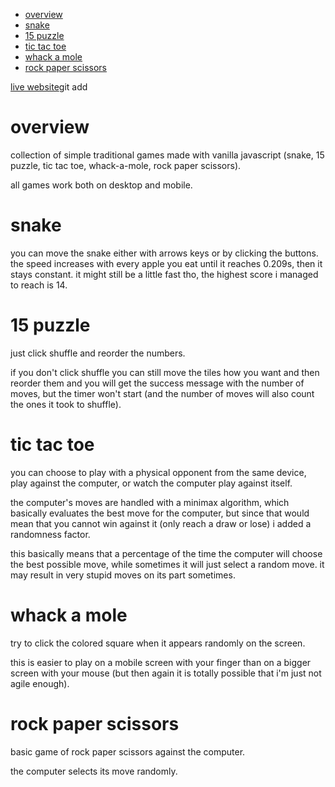 - [overview](#overview)
- [snake](#snake)
- [15 puzzle](#15-puzzle)
- [tic tac toe](#tic-tac-toe)
- [whack a mole](#whack-a-mole)
- [rock paper scissors](#rock-paper-scissors)
 

[live website](https://tortaruga.github.io/vanilla-js-games/)git add 

# overview

collection of simple traditional games made with vanilla javascript (snake, 15 puzzle, tic tac toe, whack-a-mole, rock paper scissors). 

all games work both on desktop and mobile.

# snake

you can move the snake either with arrows keys or by clicking the buttons. 
the speed increases with every apple you eat until it reaches 0.209s, then it stays constant. it might still be a little fast tho, the highest score i managed to reach is 14.  

# 15 puzzle

just click shuffle and reorder the numbers. 

if you don't click shuffle you can still move the tiles how you want and then reorder them and you will get the success message with the number of moves, but the timer won't start (and the number of moves will also count the ones it took to shuffle). 

# tic tac toe

you can choose to play with a physical opponent from the same device, play against the computer, or watch the computer play against itself.

the computer's moves are handled with a minimax algorithm, which basically evaluates the best move for the computer, but since that would mean that you cannot win against it (only reach a draw or lose) i added a randomness factor.

this basically means that a percentage of the time the computer will choose the best possible move, while sometimes it will just select a random move.
it may result in very stupid moves on its part sometimes.

# whack a mole

try to click the colored square when it appears randomly on the screen.

this is easier to play on a mobile screen with your finger than on a bigger screen with your mouse (but then again it is totally possible that i'm just not agile enough).

# rock paper scissors

basic game of rock paper scissors against the computer.

the computer selects its move randomly.